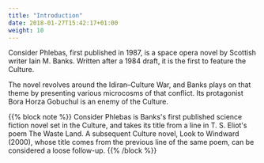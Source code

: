 ```yaml
---
title: "Introduction"
date: 2018-01-27T15:42:17+01:00
weight: 10
---
```


Consider Phlebas, first published in 1987, is a space opera novel by Scottish writer Iain M. Banks. Written after a 1984 draft, it is the first to feature the Culture.

The novel revolves around the Idiran–Culture War, and Banks plays on that theme by presenting various microcosms of that conflict. Its protagonist Bora Horza Gobuchul is an enemy of the Culture.

{{% block note %}}
Consider Phlebas is Banks's first published science fiction novel set in the Culture, and takes its title from a line in T. S. Eliot's poem The Waste Land. A subsequent Culture novel, Look to Windward (2000), whose title comes from the previous line of the same poem, can be considered a loose follow-up.
{{% /block %}}

